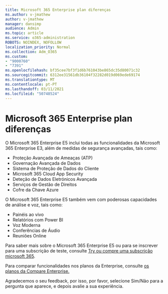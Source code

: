 ```yaml
---
title: Microsoft 365 Enterprise plan diferenças
ms.author: v-jmathew
author: v-jmathew
manager: dansimp
audience: Admin
ms.topic: article
ms.service: o365-administration
ROBOTS: NOINDEX, NOFOLLOW
localization_priority: Normal
ms.collection: Adm_O365
ms.custom:
- "9000760"
- "7391"
ms.openlocfilehash: bf35cee7bf3f1d6b761043be865dc35d80071c32
ms.sourcegitcommit: 6312ee31561db36104f32282d019d069ede69174
ms.translationtype: MT
ms.contentlocale: pt-PT
ms.lasthandoff: 03/11/2021
ms.locfileid: "50748524"
---
```

# <a name="microsoft-365-enterprise-plan-differences"></a>Microsoft 365 Enterprise plan diferenças

O Microsoft 365 Enterprise E5 inclui todas as funcionalidades da Microsoft 365 Enterprise E3, além de medidas de segurança avançadas, tais como:

- Proteção Avançada de Ameaças (ATP)
- Governação Avançada de Dados
- Sistema de Proteção de Dados do Cliente
- Microsoft 365 Cloud App Security
- Deteção de Dados Eletrónicos Avançada
- Serviços de Gestão de Direitos
- Cofre da Chave Azure

O Microsoft 365 Enterprise E5 também vem com poderosas capacidades de análise e voz, tais como:

- Painéis ao vivo
- Relatórios com Power BI
- Voz Moderna
- Conferências de Áudio
- Reuniões Online

Para saber mais sobre o Microsoft 365 Enterprise E5 ou para se inscrever para uma subscrição de teste, consulte [Try ou compre uma subscrição microsoft 365](https://go.microsoft.com/fwlink/?linkid=2099673).

Para comparar funcionalidades nos planos da Enterprise, consulte [os planos da Compare Enterprise.](https://go.microsoft.com/fwlink/?linkid=2097200)

Agradecemos o seu feedback, por isso, por favor, selecione Sim/Não para a pergunta que aparece, e depois avalie a sua experiência.
